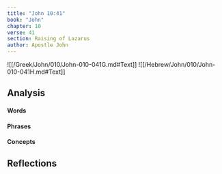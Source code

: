 ```yaml
---
title: "John 10:41"
book: "John"
chapter: 10
verse: 41
section: Raising of Lazarus
author: Apostle John
---
```

![[/Greek/John/010/John-010-041G.md#Text]]
![[/Hebrew/John/010/John-010-041H.md#Text]]

## Analysis

#### Words

#### Phrases

#### Concepts

## Reflections
